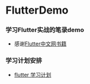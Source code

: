 # FlutterDemo
### 学习Flutter实战的笔录demo 
- 感谢[Flutter中文网书籍](https://book.flutterchina.club/)
### 学习计划安排
- [flutter 学习计划](https://note.youdao.com/ynoteshare1/index.html?id=bda7b562f254d31534b1f08b6ba6ea7a&type=note)
